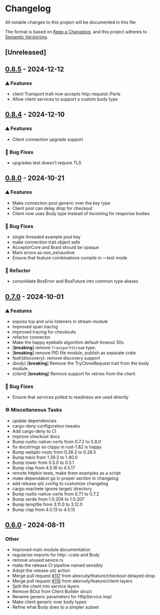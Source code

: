 # Changelog
All notable changes to this project will be documented in this file.

The format is based on [Keep a Changelog](https://keepachangelog.com/en/1.0.0/),
and this project adheres to [Semantic Versioning](https://semver.org/spec/v2.0.0.html).

## [Unreleased]

## [0.8.5](https://github.com/alexrudy/hyperdriver/compare/v0.8.4...v0.8.5) - 2024-12-12

### <!-- 0 -->⛰️ Features

- client Transport trait now accepts http::request::Parts
- Allow client services to support a custom body type

## [0.8.4](https://github.com/alexrudy/hyperdriver/compare/v0.8.3...v0.8.4) - 2024-12-10

### <!-- 0 -->⛰️ Features

- Client connection upgrade support

### <!-- 1 -->🐛 Bug Fixes

- upgrades test doesn’t require TLS

## [0.8.0](https://github.com/alexrudy/hyperdriver/compare/v0.7.0...v0.8.0) - 2024-10-21

### <!-- 0 -->⛰️ Features

- Make connection pool generic over the key type
- Client pool can delay drop for checkout
- Client now uses Body type instead of Incoming for response bodies

### <!-- 1 -->🐛 Bug Fixes

- single threaded example pool key
- make connection trait object safe
- AcceptorCore and Braid should be opaque
- Mark errors as non_exhaustive
- Ensure that feature combinations compile in —test mode

### <!-- 2 -->🚜 Refactor

- consolidate BoxError and BoxFuture into common type aliases

## [0.7.0](https://github.com/alexrudy/hyperdriver/compare/v0.6.0...v0.7.0) - 2024-10-01

### <!-- 0 -->⛰️ Features

- expose tcp and unix listeners in stream module
- Improved span tracing
- improved tracing for checkouts
- refactor connector
- Make the happy eyeballs algorithm default timeout 30s
- [**breaking**] remove `TransportStream` type.
- [**breaking**] remove PID file module, publish as separate crate
- feat!(discovery): remove discovery support
- *(body)* [**breaking**] Remove the TryCloneRequest trait from the body module.
- *(client)* [**breaking**] Remove support for retries from the client

### <!-- 1 -->🐛 Bug Fixes

- Ensure that services polled to readiness are used directly

### <!-- 7 -->⚙️ Miscellaneous Tasks

- update dependencies
- cargo-deny configuration tweaks
- Add cargo-deny to CI
- improve checkout docs
- Bump rustls-native-certs from 0.7.2 to 0.8.0
- fix docstrings so clippy in rust-1.82 is happy
- Bump webpki-roots from 0.26.3 to 0.26.5
- Bump tokio from 1.39.3 to 1.40.0
- Bump tower from 0.5.0 to 0.5.1
- Bump clap from 4.5.16 to 4.5.17
- remote httpbin tests, make them examples as a script
- make dependabot go in proper section in changelog
- add release-plz config to customize changelog
- cargo-machete ignore target/ directory
- Bump rustls-native-certs from 0.7.1 to 0.7.2
- Bump serde from 1.0.204 to 1.0.207
- Bump tempfile from 3.11.0 to 3.12.0
- Bump clap from 4.5.13 to 4.5.15

## [0.6.0](https://github.com/alexrudy/hyperdriver/compare/v0.5.6...v0.6.0) - 2024-08-11

### Other
- Improved main module documentation
- regularize imports for http:: crate and Body
- remove unused sevice.rs
- make the release CI pipeline named sensibly
- Adopt the release-plz action
- Merge pull request [#117](https://github.com/alexrudy/hyperdriver/pull/117) from alexrudy/feature/checkout-delayed-drop
- Merge pull request [#118](https://github.com/alexrudy/hyperdriver/pull/118) from alexrudy/feature/client-layers
- Split the client into service layers
- Remove BOut from Client Builder struct
- Rename generic parameters for HttpService impl
- Make client generic over body types
- Refine what Body does to a simpler subset
